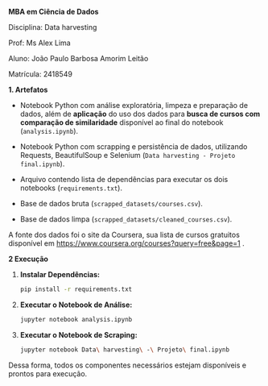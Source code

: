 **MBA em Ciência de Dados**

Disciplina: Data harvesting

Prof: Ms Alex Lima

Aluno: João Paulo Barbosa Amorim Leitão

Matrícula: 2418549

**1. Artefatos**  
- Notebook Python com análise exploratória, limpeza e preparação de dados, além de **aplicação** do uso dos dados para **busca de cursos com comparação de similaridade** disponível ao final do notebook (`analysis.ipynb`).

- Notebook Python com scrapping e persistência de dados, utilizando Requests, BeautifulSoup e Selenium (`Data harvesting - Projeto final.ipynb`).

- Arquivo contendo lista de dependências para executar os dois notebooks (`requirements.txt`).

- Base de dados bruta (`scrapped_datasets/courses.csv`).

- Base de dados limpa (`scrapped_datasets/cleaned_courses.csv`).

A fonte dos dados foi o site da Coursera, sua lista de cursos gratuitos disponível em https://www.coursera.org/courses?query=free&page=1 .


**2 Execução**

1. **Instalar Dependências:**
   ```bash
   pip install -r requirements.txt
   ```

2. **Executar o Notebook de Análise:**
   ```bash
   jupyter notebook analysis.ipynb
   ```

3. **Executar o Notebook de Scraping:**
   ```bash
   jupyter notebook Data\ harvesting\ -\ Projeto\ final.ipynb
   ```


Dessa forma, todos os componentes necessários estejam disponíveis e prontos para execução.

